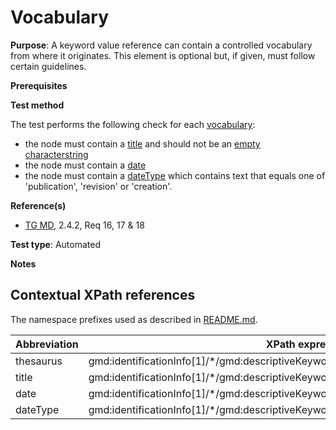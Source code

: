 # Vocabulary

**Purpose**: A keyword value reference can contain a controlled vocabulary from where it originates. This element is optional but, if given, must follow certain guidelines.

**Prerequisites**

**Test method**

The test performs the following check for each [vocabulary](#thesaurus):
* the node must contain a [title](#title) and should not be an [empty characterstring](./README#emptychar)
* the node must contain a [date](#date)
* the node must contain a [dateType](#dateType) which contains text that equals one of 'publication', 'revision' or 'creation'.

**Reference(s)**	 

* [TG MD](./README#ref_TG_MD), 2.4.2, Req 16, 17 & 18

**Test type**: Automated

**Notes**

## Contextual XPath references

The namespace prefixes used as described in [README.md](./README#namespaces).

Abbreviation                                   |  XPath expression (relative to gmd:MD_Metadata)
-----------------------------------------------| -------------------------------------------------------------------------
<a name="thesaurus"></a> thesaurus  | gmd:identificationInfo[1]/\*/gmd:descriptiveKeywords/\*/gmd:thesaurusName
<a name="title"></a> title  | gmd:identificationInfo[1]/\*/gmd:descriptiveKeywords/\*/gmd:thesaurusName/gmd:CI_Citation/gmd:title
<a name="date"></a> date  | gmd:identificationInfo[1]/\*/gmd:descriptiveKeywords/\*/gmd:thesaurusName/gmd:CI_Citation/gmd:date/\*/gmd:date/gco:Date
<a name="dateType"></a> dateType  | gmd:identificationInfo[1]/\*/gmd:descriptiveKeywords/\*/gmd:thesaurusName//gmd:CI_Citation/gmd:date/\*/gmd:dateType
